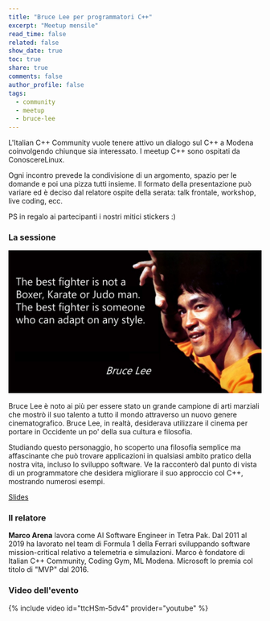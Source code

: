 ```yaml
---
title: "Bruce Lee per programmatori C++"
excerpt: "Meetup mensile"
read_time: false
related: false
show_date: true
toc: true
share: true
comments: false
author_profile: false
tags:
  - community
  - meetup
  - bruce-lee
---
```


L'Italian C++ Community vuole tenere attivo un dialogo sul C++ a Modena coinvolgendo chiunque sia interessato. I meetup C++ sono ospitati da ConoscereLinux.

Ogni incontro prevede la condivisione di un argomento, spazio per le domande e poi una pizza tutti insieme.
Il formato della presentazione può variare ed è deciso dal relatore ospite della serata: talk frontale, workshop, live coding, ecc.

PS in regalo ai partecipanti i nostri mitici stickers :)

### La sessione

![banner](https://raw.githubusercontent.com/ilpropheta/playground-ot4mmv6n/master/bruce-lee-quote.png)

Bruce Lee è noto ai più per essere stato un grande campione di arti marziali che mostrò il suo talento a tutto il mondo attraverso un nuovo genere cinematografico. Bruce Lee, in realtà, desiderava utilizzare il cinema per portare in Occidente un po' della sua cultura e filosofia.

Studiando questo personaggio, ho scoperto una filosofia semplice ma affascinante che può trovare applicazioni in qualsiasi ambito pratico della nostra vita, incluso lo sviluppo software. Ve la racconterò dal punto di vista di un programmatore che desidera migliorare il suo approccio col C++, mostrando numerosi esempi.

[Slides](https://conoscerelinux.org/wp-content/uploads/2019/01/Bruce-Lee-for-C-programmers-Marco-Arena.pdf)

### Il relatore

**Marco Arena** lavora come AI Software Engineer in Tetra Pak. Dal 2011 al 2019 ha lavorato nel team di Formula 1 della Ferrari sviluppando software mission-critical relativo a telemetria e simulazioni. Marco è fondatore di Italian C++ Community, Coding Gym, ML Modena. Microsoft lo premia col titolo di "MVP" dal 2016.

### Video dell'evento

{% include video id="ttcHSm-5dv4" provider="youtube" %}